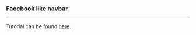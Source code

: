 ### Facebook like navbar

---

Tutorial can be found [here](https://www.youtube.com/watch?v=IF6k0uZuypA&t=2s).
